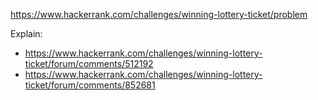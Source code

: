 https://www.hackerrank.com/challenges/winning-lottery-ticket/problem

Explain:

- https://www.hackerrank.com/challenges/winning-lottery-ticket/forum/comments/512192
- https://www.hackerrank.com/challenges/winning-lottery-ticket/forum/comments/852681

